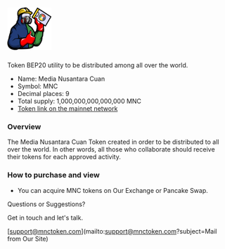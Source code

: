 # <img src="logo/MNC.png" alt="MNC" width="100px">

Token BEP20 utility to be distributed among all over the world.

- Name: Media Nusantara Cuan
- Symbol: MNC
- Decimal places: 9
- Total supply: 1,000,000,000,000,000 MNC
- [Token link on the mainnet network](https://bscscan.com/token/0x950357c600b40791713f039591dc45ac37373c8c)

### Overview

The Media Nusantara Cuan Token created in order to be distributed to all over the world. In other words, all those who collaborate should receive their tokens for each approved activity.

### How to purchase and view

- You can acquire MNC tokens on Our Exchange or Pancake Swap.

Questions or Suggestions?

Get in touch and let's talk.

[support@mnctoken.com](mailto:support@mnctoken.com?subject=Mail from Our Site)


